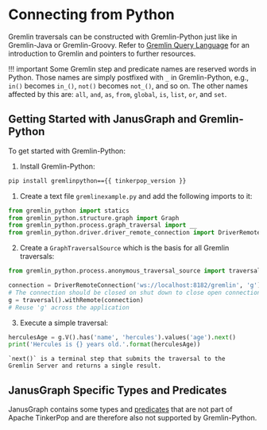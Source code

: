 # Connecting from Python

Gremlin traversals can be constructed with Gremlin-Python just like in
Gremlin-Java or Gremlin-Groovy. Refer to [Gremlin Query Language](../../getting-started/gremlin.md) for an
introduction to Gremlin and pointers to further resources.

!!! important
    Some Gremlin step and predicate names are reserved words in Python.
    Those names are simply postfixed with `_` in Gremlin-Python, e.g.,
    `in()` becomes `in_()`, `not()` becomes `not_()`, and so on. The other
    names affected by this are: `all`, `and`, `as`, `from`, `global`,
    `is`, `list`, `or`, and `set`.

## Getting Started with JanusGraph and Gremlin-Python

To get started with Gremlin-Python:

1.  Install Gremlin-Python:
```bash
pip install gremlinpython=={{ tinkerpop_version }}
```
1.  Create a text file `gremlinexample.py` and add the following imports
    to it:
```python
from gremlin_python import statics
from gremlin_python.structure.graph import Graph
from gremlin_python.process.graph_traversal import __
from gremlin_python.driver.driver_remote_connection import DriverRemoteConnection
```

2.  Create a `GraphTraversalSource` which is the basis for all Gremlin
    traversals:
```python
from gremlin_python.process.anonymous_traversal_source import traversal

connection = DriverRemoteConnection('ws://localhost:8182/gremlin', 'g')
# The connection should be closed on shut down to close open connections with connection.close()
g = traversal().withRemote(connection)
# Reuse 'g' across the application
```

3.  Execute a simple traversal:
```python
herculesAge = g.V().has('name', 'hercules').values('age').next()
print('Hercules is {} years old.'.format(herculesAge))
```
    `next()` is a terminal step that submits the traversal to the
    Gremlin Server and returns a single result.

## JanusGraph Specific Types and Predicates

JanusGraph contains some types and [predicates](../search-predicates.md) that
are not part of Apache TinkerPop and are therefore also not supported by
Gremlin-Python.
